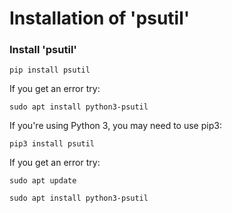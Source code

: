 # Installation of 'psutil'

### Install 'psutil'
```
pip install psutil
```

If you get an error try:
```
sudo apt install python3-psutil
```

If you're using Python 3, you may need to use pip3:
```
pip3 install psutil
```

If you get an error try:
```
sudo apt update
```
```
sudo apt install python3-psutil
```
